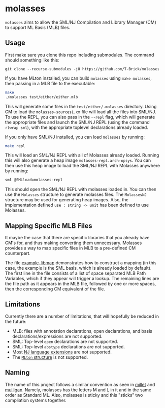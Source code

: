 # molasses
`molasses` aims to allow the SML/NJ Compilation and Library Manager (CM) to
support ML Basis (MLB) files.

## Usage

First make sure you clone this repo including submodules. The command should something like this:

```
git clone --recurse-submodules -j8 https://github.com/T-Brick/molasses
```

If you have MLton installed, you can build `molasses` using `make molasses`,
then passing in a MLB file to the executable:

```sh
make
./molasses test/either/either.mlb
```
This will generate some files in the `test/either/.molasses` directory. Using CM
to load the `molasses-sources1.cm` file will load all the files into SML/NJ. To
use the REPL, you can also pass in the `--repl` flag, which will generate the
appropriate files and launch the SML/NJ REPL (using the command `rlwrap sml`),
with the appropriate toplevel declarations already loaded.

If you only have SML/NJ installed, you can load `molasses` by running:
```sh
make repl
```

This will load an SML/NJ REPL with all of Molasses already loaded. Running this
will also generate a heap image `molasses-repl.arch-opsys`. You can then use
this heap image to load the SML/NJ REPL with Molasses anywhere by running:

```sh
sml @SMLload=molasses-repl
```

This should open the SML/NJ REPL with molasses loaded in. You can then use the
`Molasses` structure to generate molasses files. The `MolassesNJ` structure may
be used for generating heap images. Also, the implementation defined
`use : string -> unit` has been defined to use Molasses.

## Mapping Specific MLB Files

It maybe the case that there are specific libraries that you already have CM's
for, and thus making converting them unnecessary. Molasses provides a way to
map specific files in MLB to a pre-defined CM counterpart.

The file [example-libmap](example-libmap) demonstrates how to construct a
mapping (in this case, the example is the SML basis, which is already loaded by
default). The first line in the file consists of a list of space separated
MLB Path Variables, which if they appear will trigger a lookup. The remaining
lines are the file path as it appears in the MLB file, followed by one or more
spaces, then the corresponding CM equivalent of the file.

## Limitations

Currently there are a number of limitations, that will hopefully be reduced in
the future:

- MLB: files with annotation declarations, open declarations, and basis
declarations/expressions are not supported.
- SML: Top-level `open` declarations are not supported.
- SML: Top-level `abstype` declarations are not supported.
- Most [NJ language extensions](https://www.smlnj.org/doc/features.html) are
not supported.
- The [`MLton` structure](http://mlton.org/MLtonStructure) is not supported.


## Naming

The name of this project follows a similar convention as seen in
[millet](https://github.com/azdavis/millet) and
[mulligan](https://github.com/brandonspark/mulligan). Namely, molasses has the
letters M and L in it and in the same order as Standard ML. Also, molasses is
sticky and this "sticks" two compliation systems together.

